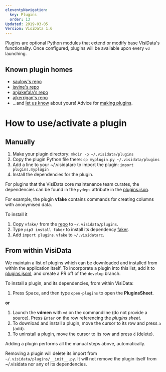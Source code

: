 ```yaml
---
eleventyNavigation:
  key: Plugins
  order: 13
Updated: 2019-03-05
Version: VisiData 1.6
---
```



Plugins are optional Python modules that extend or modify base VisiData's functionality. Once configured, plugins will be available upon every `vd` launching.

## Known plugin homes

* [saulpw's repo](https://github.com/saulpw/visidata/tree/develop/plugins)
* [jsvine's repo](https://github.com/jsvine/visidata-plugins)
* [anjakefala's repo](https://github.com/anjakefala/vd-plugins)
* [ajkerrigan's repo](https://github.com/ajkerrigan/visidata-plugins)
* ...and [let us know](https://github.com/saulpw/visidata/issues/new) about yours! Advice for [making plugins](https://visidata.org/docs/api).

# How to use/activate a plugin

## Manually

1. Make your plugin directory: `mkdir -p ~/.visidata/plugins`
2. Copy the plugin Python file there: `cp myplugin.py ~/.visidata/plugins` 
3. Add a line to your ~/.visidatarc to import the plugin: `import plugins.myplugin`
4. Install the dependencies for the plugin.

For plugins that the VisiData core maintenance team curates, the dependencies can be found in the `pydeps` attribute in the [plugins.json](https://visidata.org/plugins/plugins.jsonl).

For example, the plugin **vfake** contains commands for creating columns with anonymised data.

To install it

1. Copy `vfake/` from the [repo](https://github.com/saulpw/visidata/tree/develop/plugins) to `~/.visidata/plugins`.
2. Type `pip3 install faker` to install its dependency [faker](https://github.com/joke2k/faker).
3. Add `import plugins.vfake` to `~/.visidatarc`.

## From within VisiData

We maintain a list of plugins which can be downloaded and installed from within the application itself. To incorporate a plugin into this list, add it to [plugins.jsonl](https://github.com/saulpw/visidata/blob/develop/plugins/plugins.jsonl), and create a PR off of the `develop` branch.

To install a plugin, and its dependencies, from within VisiData:

1. Press <kbd>Space</kbd>, and then type `open-plugins` to open the **PluginsSheet**.

**or**

1. Launch the **vdmen** with `vd` on the commandline (do not provide a source). Press `Enter` on the row referencing the *plugins sheet*.
2. To download and install a plugin, move the cursor to its row and press `a` (add).
3. To uninstall a plugin, move the cursor to its row and press `d` (delete).

Adding a plugin performs all the manual steps above, automatically.

Removing a plugin will delete its import from `~/.visidata/plugins/__init__.py`. It will not remove the plugin itself from ~/.visidata nor any of its dependencies.

